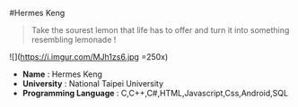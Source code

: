 #Hermes Keng
>  Take the sourest lemon that life has to offer and turn it into something resembling lemonade !
>  


![](https://i.imgur.com/MJh1zs6.jpg =250x)

* **Name** : Hermes Keng
* **University** : National Taipei University
* **Programming Language** : C,C++,C#,HTML,Javascript,Css,Android,SQL
